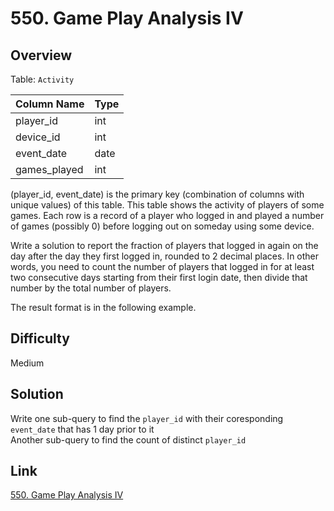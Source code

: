 # 550. Game Play Analysis IV

## Overview
Table: `Activity`

| Column Name  | Type    |
|--------------|---------|
| player_id    | int     |
| device_id    | int     |
| event_date   | date    |
| games_played | int     |

(player_id, event_date) is the primary key (combination of columns with unique values) of this table.
This table shows the activity of players of some games.
Each row is a record of a player who logged in and played a number of games (possibly 0) before logging out on someday using some device.
 

Write a solution to report the fraction of players that logged in again on the day after the day they first logged in, rounded to 2 decimal places. In other words, you need to count the number of players that logged in for at least two consecutive days starting from their first login date, then divide that number by the total number of players.

The result format is in the following example.

## Difficulty 
Medium

## Solution
Write one sub-query to find the `player_id` with their coresponding `event_date` that has 1 day prior to it  
Another sub-query to find the count of distinct `player_id`

## Link
[550. Game Play Analysis IV](https://leetcode.com/problems/game-play-analysis-iv/description/?envType=study-plan-v2&envId=top-sql-50)